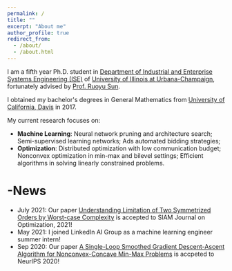 ```yaml
---
permalink: /
title: ""
excerpt: "About me"
author_profile: true
redirect_from: 
  - /about/
  - /about.html
---
```


I am a fifth year Ph.D. student in [Department of Industrial and Enterprise Systems Engineering (ISE)](https://ise.illinois.edu/) of [University of Illinois at Urbana-Champaign](https://illinois.edu/), fortunately advised by [Prof. Ruoyu Sun](https://ruoyus.github.io/).  <br>

I obtained my bachelor's degrees in General Mathematics from [University of California, Davis](https://www.ucdavis.edu/) in 2017. <br>

My current research focuses on: <br>
- **Machine Learning**: Neural network pruning and architecture search; Semi-supervised learning
networks; Ads automated bidding strategies; <br>
- **Optimization**: Distributed optimization with low communication budget; Nonconvex optimization in min-max and bilevel settings; Efficient algorithms in solving linearly constrained problems.
      

-News
======

- July 2021: Our paper [Understanding Limitation of Two Symmetrized Orders by Worst-case Complexity](https://arxiv.org/abs/1910.04366) is accepted to SIAM Journal on Optimization, 2021!
- May 2021: I joined LinkedIn AI Group as a machine learning engineer summer intern!
- Sep 2020: Our paper [A Single-Loop Smoothed Gradient Descent-Ascent
  Algorithm for Nonconvex-Concave Min-Max Problems](https://proceedings.neurips.cc/paper/2020/file/52aaa62e71f829d41d74892a18a11d59-Paper.pdf) is accpeted to NeurIPS 2020!
